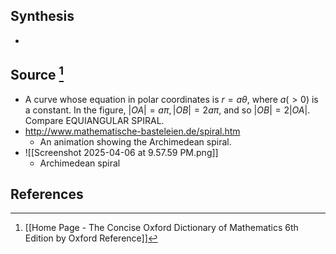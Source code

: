 ## Synthesis
- 
## Source [^1]
- A curve whose equation in polar coordinates is $r=a \theta$, where $a(>0)$ is a constant. In the figure, $|O A|=a \pi,|O B|=2 a \pi$, and so $|O B|=2|O A|$. Compare EQUIANGULAR SPIRAL.
- http://www.mathematische-basteleien.de/spiral.htm
	- An animation showing the Archimedean spiral.
- ![[Screenshot 2025-04-06 at 9.57.59 PM.png]]
	- Archimedean spiral
## References

[^1]: [[Home Page - The Concise Oxford Dictionary of Mathematics 6th Edition by Oxford Reference]]